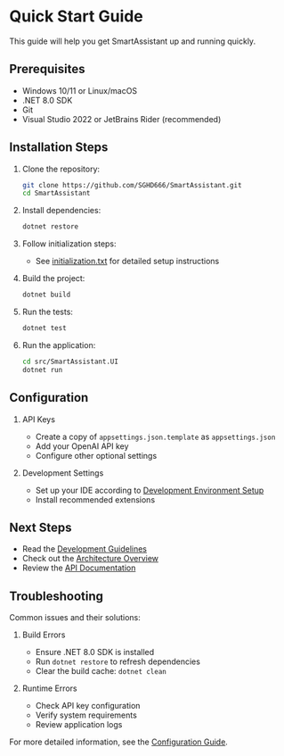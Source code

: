 # Quick Start Guide

This guide will help you get SmartAssistant up and running quickly.

## Prerequisites

- Windows 10/11 or Linux/macOS
- .NET 8.0 SDK
- Git
- Visual Studio 2022 or JetBrains Rider (recommended)

## Installation Steps

1. Clone the repository:
   ```bash
   git clone https://github.com/SGHD666/SmartAssistant.git
   cd SmartAssistant
   ```

2. Install dependencies:
   ```bash
   dotnet restore
   ```

3. Follow initialization steps:
   - See [initialization.txt](./initialization.txt) for detailed setup instructions

4. Build the project:
   ```bash
   dotnet build
   ```

5. Run the tests:
   ```bash
   dotnet test
   ```

6. Run the application:
   ```bash
   cd src/SmartAssistant.UI
   dotnet run
   ```

## Configuration

1. API Keys
   - Create a copy of `appsettings.json.template` as `appsettings.json`
   - Add your OpenAI API key
   - Configure other optional settings

2. Development Settings
   - Set up your IDE according to [Development Environment Setup](./dev-environment.md)
   - Install recommended extensions

## Next Steps

- Read the [Development Guidelines](../guides/development-guidelines.md)
- Check out the [Architecture Overview](../architecture/system-architecture.md)
- Review the [API Documentation](../api/core-services.md)

## Troubleshooting

Common issues and their solutions:

1. Build Errors
   - Ensure .NET 8.0 SDK is installed
   - Run `dotnet restore` to refresh dependencies
   - Clear the build cache: `dotnet clean`

2. Runtime Errors
   - Check API key configuration
   - Verify system requirements
   - Review application logs

For more detailed information, see the [Configuration Guide](./configuration.md).
